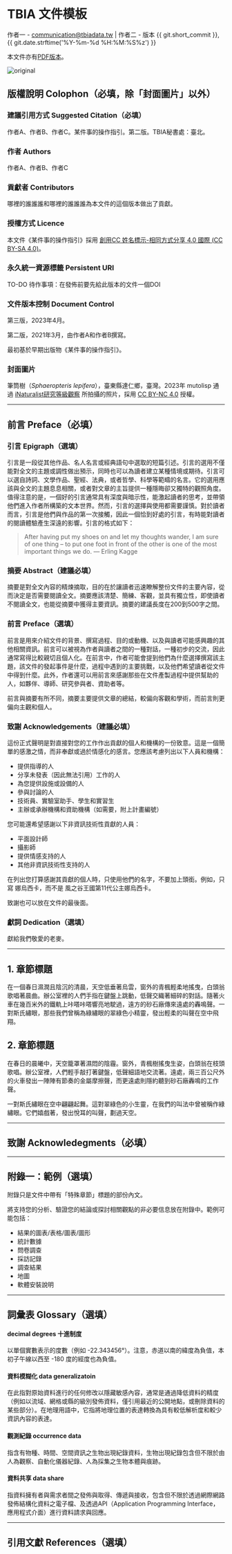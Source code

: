 # **TBIA 文件模板**

作者一 - communication@tbiadata.tw | 作者二 - 版本 {{ git.short_commit }}, {{ git.date.strftime('%Y-%m-%d %H:%M:%S%z') }}

本文件亦有[PDF版本](我是超連結)。

![original](https://user-images.githubusercontent.com/31880136/230522523-7f82ab10-10f6-46b9-bbc2-5f80bfc6a5ea.jpg)

## **版權說明 Colophon**（必填，除「封面圖片」以外）
### 建議引用方式 Suggested Citation（必填）
作者A、作者B、作者C。某件事的操作指引。第二版。TBIA秘書處：臺北。

### 作者 Authors
作者A、作者B、作者C

### 貢獻者 Contributors
哪裡的誰誰誰和哪裡的誰誰誰為本文件的這個版本做出了貢獻。

### 授權方式 Licence
本文件《某件事的操作指引》採用 [創用CC 姓名標示-相同方式分享 4.0 國際 (CC BY-SA 4.0)](https://creativecommons.org/licenses/by-sa/4.0/deed.zh_TW)。

### 永久統一資源標籤 Persistent URI
TO-DO 待作事項：在發佈前要先給此版本的文件一個DOI

### 文件版本控制 Document Control
第三版，2023年4月。

第二版，2021年3月，由作者A和作者B撰寫。

最初基於早期出版物《某件事的操作指引》。

### 封面圖片
筆筒樹（*Sphaeropteris lepifera*），臺東縣達仁鄉，臺灣。2023年 mutolisp 通過 [iNaturalist研究等級觀察](https://www.inaturalist.org/observations/153297614) 所拍攝的照片，採用 [CC BY-NC 4.0](https://creativecommons.org/licenses/by-nc/4.0/deed.zh_TW) 授權。

---
## **前言 Preface**（必填）

### 引言 Epigraph（選填）
引言是一段從其他作品、名人名言或經典語句中選取的短篇引述。引言的選用不僅能對全文的主題或調性做出預示，同時也可以為讀者建立某種情境或期待。引言可以選自詩詞、文學作品、聖經、法典，或者哲學、科學等範疇的名言。它的選用應該與全文的主題息息相關，或者對文章的主旨提供一種隱晦卻又獨特的觀照角度。值得注意的是，一個好的引言通常具有深度與暗示性，能激起讀者的思考，並帶領他們進入作者所構築的文本世界。然而，引言的選擇與使用都需要謹慎。對於讀者而言，引言是他們與作品的第一次接觸，因此一個恰到好處的引言，有時能對讀者的閱讀體驗產生深遠的影響。引言的格式如下：
> After having put my shoes on and let my thoughts wander, I am sure of one thing – to put one foot in front of the other is one of the most important things we do.
— Erling Kagge

### 摘要 Abstract（建議必填）
摘要是對全文內容的精煉摘取，目的在於讓讀者迅速瞭解整份文件的主要內容，從而決定是否需要閱讀全文。摘要應該清楚、簡練、客觀，並具有獨立性，即使讀者不閱讀全文，也能從摘要中獲得主要資訊。摘要的建議長度在200到500字之間。

### 前言 Preface（選填）
前言是用來介紹文件的背景、撰寫過程、目的或動機、以及與讀者可能感興趣的其他相關資訊。前言可以被視為作者與讀者之間的一種對話，一種初步的交流，因此通常寫得比較親切且個人化。在前言中，作者可能會提到他們為什麼選擇撰寫該主題，該文件的發起事件是什麼，過程中遇到的主要挑戰，以及他們希望讀者從文件中得到什麼。此外，作者還可以用前言來感謝那些在文件產製過程中提供幫助的人，如夥伴、導師、研究參與者、資助者等。

前言與摘要有所不同，摘要主要提供文章的總結，較偏向客觀和學術，而前言則更偏向主觀和個人。

### 致謝 Acknowledgements（建議必填）
這份正式聲明是對直接對您的工作作出貢獻的個人和機構的一份致意。這是一個簡單的感激之情，而非奉獻或過於情感化的感言。您應該考慮列出以下人員和機構：

* 提供指導的人
* 分享未發表（因此無法引用）工作的人
* 為您提供設施或設備的人
* 參與討論的人
* 技術員、實驗室助手、學生和實習生
* 主辦或承辦機構和資助機構（如需要，附上計畫編號）

您可能還希望感謝以下非資訊技術性貢獻的人員：

* 平面設計師
* 攝影師
* 提供情感支持的人
* 其他非資訊技術性支持的人

在列出您打算感謝其貢獻的個人時，只使用他們的名字，不要加上頭銜。例如，只寫 娜烏西卡，而不是 風之谷王國第11代公主娜烏西卡。

致謝也可以放在文件的最後面。

### 獻詞 Dedication（選填）
獻給我們敬愛的老麥。

---
## **1. 章節標題**
在一個春日濕潤且陰沉的清晨，天空低垂著烏雲，窗外的青楓輕柔地搖曳，白頭翁歌唱著晨曲。辦公室裡的人們手指在鍵盤上跳動，低聲交織著細碎的對話。隨著火車在幾百米外的鐵軌上咔嗒咔嗒響亮地駛過，遠方的砂石廠傳來遠處的轟鳴聲。一對斯氏繡眼，那些我們曾稱為綠繡眼的翠綠色小精靈，發出輕柔的叫聲在空中飛翔。

## **2. 章節標題**
在春日的晨曦中，天空籠罩著濕悶的陰霾。窗外，青楓樹搖曳生姿，白頭翁在枝頭歌唱。辦公室裡，人們輕手敲打著鍵盤，低聲細語地交流著。遠處，兩三百公尺外的火車發出一陣陣有節奏的金屬摩擦聲，而更遠處則隱約聽到砂石廠轟鳴的工作聲。

一對斯氏繡眼在空中翩翩起舞。這對翠綠色的小生靈，在我們的叫法中曾被稱作綠繡眼。它們嬉戲著，發出悅耳的叫聲，劃過天空。

---
## **致謝 Acknowledegments**（必填）


---
## **附錄一：範例**（選填）
附錄只是文件中帶有「特殊章節」標題的部份內文。

將支持您的分析、驗證您的結論或探討相關觀點的非必要信息放在附錄中。範例可能包括：

* 結果的圖表/表格/圖表/圖形
* 統計數據
* 問卷調查
* 採訪記錄
* 調查結果
* 地圖
* 軟體安裝說明

---
## **詞彙表 Glossary**（選填）
#### decimal degrees 十進制度
以單個實數表示的度數（例如 -22.343456°）。注意，赤道以南的緯度為負值，本初子午線以西至 -180 度的經度也為負值。

#### 資料模糊化 data generalizatoin
在此指對原始資料進行的任何修改以隱藏敏感內容，通常是通過降低資料的精度（例如以流域、網格或縣的級別發佈資料，僅引用最近的公開地點，或刪除資料的某些部分）。在地理用語中，它指將地理位置的表達轉換為具有較低解析度和較少資訊內容的表達。

#### 觀測紀錄 occurrence data 
指含有物種、時間、空間資訊之生物出現紀錄資料，生物出現紀錄包含但不限於由人為觀察、自動化儀器紀錄、人為採集之生物本體與痕跡。

#### 資料共享 data share
指資料擁有者與需求者間之發佈與取得、傳遞與接收，包含但不限於透過網際網路發佈結構化資料之電子檔、及透過API（Application Programming Interface，應用程式介面）進行資料請求與回應。

---
## **引用文獻 References**（選填）
